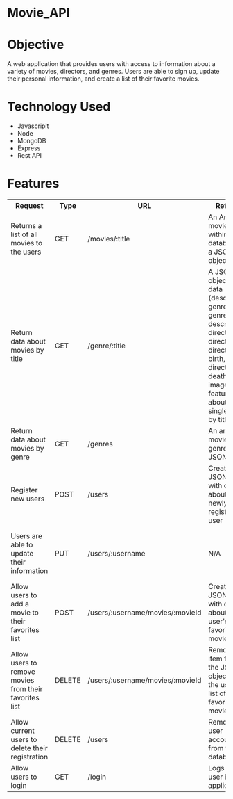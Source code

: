 # Movie_API
 
 <h1>Objective</h1>
    <p>A web application that provides users with access to information about a variety of movies, directors, and genres. Users are able to sign up, update their personal information, and create a list of their favorite movies.</p>
    
  <h1>Technology Used</h1>
  <ul>
 <li>Javascripit</li>
 <li>Node</li>
 <li>MongoDB</li>
 <li>Express</li>
 <li>Rest API</li>
  </ul>
    
  <h1>Features</h1>
  <table>
    <tr>
      <th>Request</th>
      <th>Type</th>
      <th>URL</th>
      <th>Returns</th>
      <th>Example</th>
      <th>Message</th>
    </tr>
    <tr>
      <td>Returns a list of all movies to the users</td>
      <td>GET</td>
      <td>/movies/:title</td>
      <td>An Array of movies within the database as a JSON object</td>
      <td>N/A</td>
      <td>N/A</td>
    </tr>
    <tr>
      <td>Return data about movies by title</td>
      <td>GET</td>
      <td>/genre/:title</td>
      <td>A JSON object with data (description, genre, genre description, director, director bio, director birth, director death, imagepath, featured) about a single movie by title</td>
      <td>Example</td>
      <td>N/A</td>
    </tr>
    <tr>
      <td>Return data about movies by genre</td>
      <td>GET</td>
      <td>/genres</td>
      <td>An array of movies by genre as a JSON object</td>
      <td>N/A</td>
      <td>N/A</td>
    </tr>
    <tr>
      <td>Register new users</td>
      <td>POST</td>
      <td>/users</td>
      <td>Create a JSON object with data about a newly registered user</td>
      <td>{ name: "John Doe" username: "johndoe123" email: "johndoe@example.com" password: "abcd123"  birthday: "01/01/01" }</td>
      <td>New User has been registered</td>
    </tr>
    <tr>
      <td>Users are able to update their information</td>
      <td>PUT</td>
      <td>/users/:username</td>
      <td>N/A</td>
      <td>{ name: "John Doe" username: "johndoe123" email: "johndoe@example.com" password: "efgh456"  birthday: "01/01/01" }</td>
      <td>User information has been updated</td>
    </tr>
    <tr>
      <td>Allow users to add a movie to their favorites list</td>
      <td>POST</td>
      <td>/users/:username/movies/:movieId</td>
      <td>Create a JSON object with data about a user's favorite movies</td>
      <td>N/A</td>
      <td>Movie has been added to user favorites</td>
    </tr>
    <tr>
      <td>Allow users to remove movies from their favorites list</td>
      <td>DELETE</td>
      <td>/users/:username/movies/:movieId</td>
      <td>Removes an item from the JSON object with the user's list of favorite movies</td>
      <td>N/A</td>
      <td>Movie has been removed from favorites</td>
    </tr>
    <tr>
      <td>Allow current users to delete their registration</td>
      <td>DELETE</td>
      <td>/users</td>
      <td>Removes a user account from the database</td>
      <td>N/A</td>
      <td>Your account was successfully deleted</td>
    </tr>
    <tr>
      <td>
        Allow users to login
      </td>
      <td>GET</td>
      <td>/login</td>
      <td>Logs the user into the application</td>
      <td>N/A</td>
      <td>N/A</td>
    </tr>
  </table>
  
 
